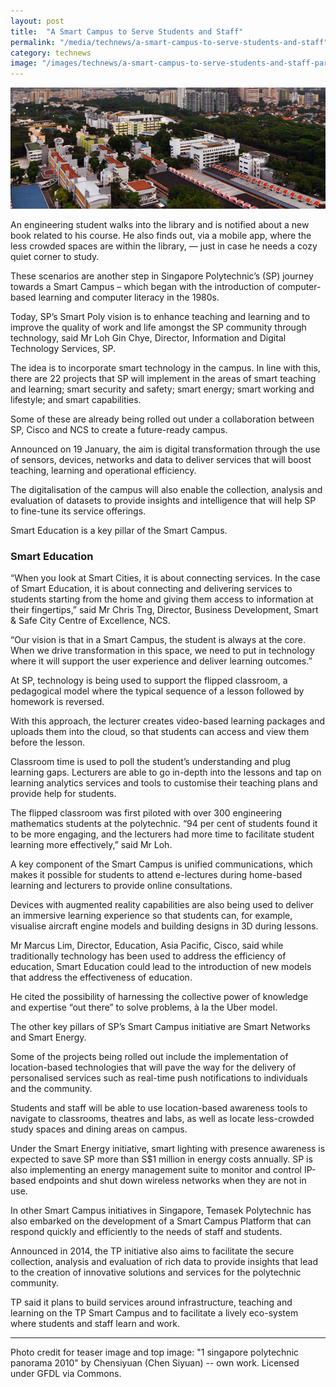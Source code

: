 ```yaml
---
layout: post
title:  "A Smart Campus to Serve Students and Staff"
permalink: "/media/technews/a-smart-campus-to-serve-students-and-staff"
category: technews
image: "/images/technews/a-smart-campus-to-serve-students-and-staff-part-1.png"
---
```


![A Smart Campus to Serve Students and Staff](/images/technews/a-smart-campus-to-serve-students-and-staff-part-1.png)

An engineering student walks into the library and is notified about a new book related to his course. He also finds out, via a mobile app, where the less crowded spaces are within the library, — just in case he needs a cozy quiet corner to study.

These scenarios are another step in Singapore Polytechnic’s (SP) journey towards a Smart Campus – which began with the introduction of computer-based learning and computer literacy in the 1980s. 

Today, SP’s Smart Poly vision is to enhance teaching and learning and to improve the quality of work and life amongst the SP community through technology, said Mr Loh Gin Chye, Director, Information and Digital Technology Services, SP. 

The idea is to incorporate smart technology in the campus. In line with this, there are 22 projects that SP will implement in the areas of smart teaching and learning; smart security and safety; smart energy; smart working and lifestyle; and smart capabilities. 

Some of these are already being rolled out under a collaboration between SP, Cisco and NCS to create a future-ready campus. 

Announced on 19 January, the aim is digital transformation through the use of sensors, devices, networks and data to deliver services that will boost teaching, learning and operational efficiency. 

The digitalisation of the campus will also enable the collection, analysis and evaluation of datasets to provide insights and intelligence that will help SP to fine-tune its service offerings. 

Smart Education is a key pillar of the Smart Campus. 

### **Smart Education**
“When you look at Smart Cities, it is about connecting services. In the case of Smart Education, it is about connecting and delivering services to students starting from the home and giving them access to information at their fingertips,” said Mr Chris Tng, Director, Business Development, Smart & Safe City Centre of Excellence, NCS.

“Our vision is that in a Smart Campus, the student is always at the core. When we drive transformation in this space, we need to put in technology where it will support the user experience and deliver learning outcomes.” 

At SP, technology is being used to support the flipped classroom, a pedagogical model where the typical sequence of a lesson followed by homework is reversed. 

With this approach, the lecturer creates video-based learning packages and uploads them into the cloud, so that students can access and view them before the lesson. 

Classroom time is used to poll the student’s understanding and plug learning gaps. Lecturers are able to go in-depth into the lessons and tap on learning analytics services and tools to customise their teaching plans and provide help for students.

The flipped classroom was first piloted with over 300 engineering mathematics students at the polytechnic. “94 per cent of students found it to be more engaging, and the lecturers had more time to facilitate student learning more effectively,” said Mr Loh. 

A key component of the Smart Campus is unified communications, which makes it possible for students to attend e-lectures during home-based learning and lecturers to provide online consultations. 

Devices with augmented reality capabilities are also being used to deliver an immersive learning experience so that students can, for example, visualise aircraft engine models and building designs in 3D during lessons.

Mr Marcus Lim, Director, Education, Asia Pacific, Cisco, said while traditionally technology has been used to address the efficiency of education, Smart Education could lead to the introduction of new models that address the effectiveness of education.

He cited the possibility of harnessing the collective power of knowledge and expertise “out there” to solve problems, à la the Uber model. 

The other key pillars of SP’s Smart Campus initiative are Smart Networks and Smart Energy. 

Some of the projects being rolled out include the implementation of location-based technologies that will pave the way for the delivery of personalised services such as real-time push notifications to individuals and the community. 

Students and staff will be able to use location-based awareness tools to navigate to classrooms, theatres and labs, as well as locate less-crowded study spaces and dining areas on campus. 

Under the Smart Energy initiative, smart lighting with presence awareness is expected to save SP more than S$1 million in energy costs annually. SP is also implementing an energy management suite to monitor and control IP-based endpoints and shut down wireless networks when they are not in use.

In other Smart Campus initiatives in Singapore, Temasek Polytechnic has also embarked on the development of a Smart Campus Platform that can respond quickly and efficiently to the needs of staff and students. 

Announced in 2014, the TP initiative also aims to facilitate the secure collection, analysis and evaluation of rich data to provide insights that lead to the creation of innovative solutions and services for the polytechnic community. 

TP said it plans to build services around infrastructure, teaching and learning on the TP Smart Campus and to facilitate a lively eco-system where students and staff learn and work.

---

Photo credit for teaser image and top image: "1 singapore polytechnic panorama 2010" by Chensiyuan (Chen Siyuan) -- own work. Licensed under GFDL via Commons.

